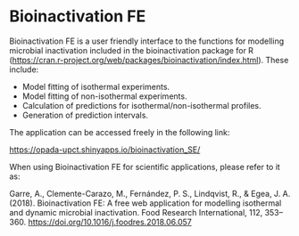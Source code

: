 # Bioinactivation FE

Bioinactivation FE is a user friendly interface to the functions for modelling microbial inactivation included in the bioinactivation package for R (https://cran.r-project.org/web/packages/bioinactivation/index.html). These include:

* Model fitting of isothermal experiments.
* Model fitting of non-isothermal experiments.
* Calculation of predictions for isothermal/non-isothermal profiles.
* Generation of prediction intervals.

The application can be accessed freely in the following link:

https://opada-upct.shinyapps.io/bioinactivation_SE/

When using Bioinactivation FE for scientific applications, please refer to it as:

Garre, A., Clemente-Carazo, M., Fernández, P. S., Lindqvist, R., & Egea, J. A. (2018). Bioinactivation FE: A free web application for modelling isothermal and dynamic microbial inactivation. Food Research International, 112, 353–360. https://doi.org/10.1016/j.foodres.2018.06.057


